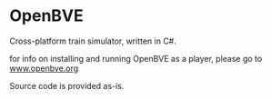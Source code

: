 OpenBVE
=======

Cross-platform train simulator, written in C#.

for info on installing and running OpenBVE as a player, please go to www.openbve.org

Source code is provided as-is. 